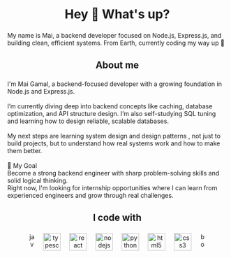 <h1 align="center">Hey 👋 What's up?</h1>

###

<p align="left">My name is Mai, a backend developer focused on Node.js, Express.js, and building clean, efficient systems. From Earth, currently coding my way up 🚀</p>

###

<h2 align="center">About me</h2>

###

<p align="left">I'm Mai Gamal, a backend-focused developer with a growing foundation in Node.js and Express.js.<br><br>I’m currently diving deep into backend concepts like caching, database optimization, and API structure design. I’m also self-studying SQL tuning and learning how to design reliable, scalable databases.<br><br>My next steps are learning system design and design patterns , not just to build projects, but to understand how real systems work and how to make them better.<br><br> 🎯 My Goal<br>Become a strong backend engineer with sharp problem-solving skills and solid logical thinking.  <br>Right now, I'm looking for internship opportunities where I can learn from experienced engineers and grow through real challenges.</p>

###

<h2 align="center">I code with</h2>

###

<div align="center">
  <img src="https://cdn.jsdelivr.net/gh/devicons/devicon/icons/javascript/javascript-original.svg" height="40px" alt="javascript logo" width="12"  />
  <img width="12px" />
  <img src="https://cdn.jsdelivr.net/gh/devicons/devicon/icons/typescript/typescript-original.svg" height="40px" alt="typescript logo"  />
  <img width="12px" />
  <img src="https://cdn.jsdelivr.net/gh/devicons/devicon/icons/react/react-original.svg" height="40px" alt="react logo"  />
  <img width="12px" />
  <img src="https://cdn.jsdelivr.net/gh/devicons/devicon/icons/nodejs/nodejs-original.svg" height="40px" alt="nodejs logo"  />
  <img width="12px" />
  <img src="https://cdn.jsdelivr.net/gh/devicons/devicon/icons/python/python-original.svg" height="40px" alt="python logo"  />
  <img width="12px" />
  <img src="https://cdn.jsdelivr.net/gh/devicons/devicon/icons/html5/html5-original.svg" height="40px" alt="html5 logo"  />
  <img width="12px" />
  <img src="https://cdn.jsdelivr.net/gh/devicons/devicon/icons/css3/css3-original.svg" height="40px" alt="css3 logo"  />
  <img width="12px" />
  <img src="https://cdn.jsdelivr.net/gh/devicons/devicon/icons/bootstrap/bootstrap-original.svg" height="40lx" alt="bootstrap logo" width="12px"  />
</div>

###
